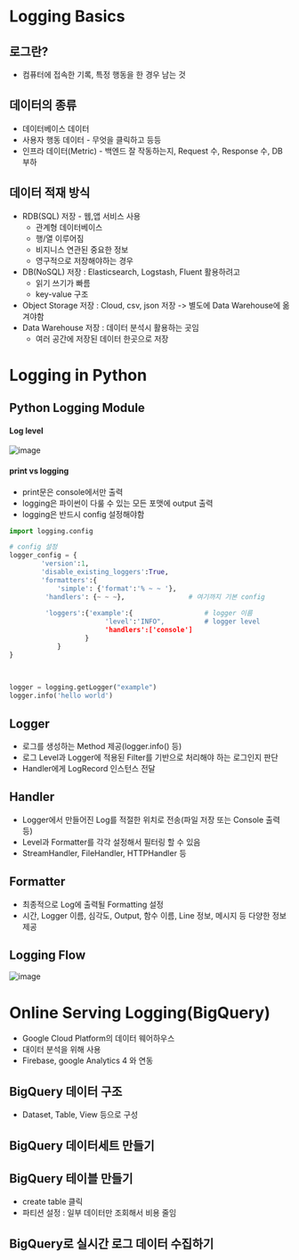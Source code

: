 # Logging Basics
## 로그란?
* 컴퓨터에 접속한 기록, 특정 행동을 한 경우 남는 것 

## 데이터의 종류
* 데이터베이스 데이터
* 사용자 행동 데이터 - 무엇을 클릭하고 등등
* 인프라 데이터(Metric) - 백엔드 잘 작동하는지, Request 수, Response 수, DB 부하


## 데이터 적재 방식
* RDB(SQL) 저장 - 웹,앱 서비스 사용
  - 관계형 데이터베이스
  - 행/열 이루어짐
  - 비지니스 연관된 중요한 정보
  - 영구적으로 저장해야하는 경우
* DB(NoSQL) 저장 : Elasticsearch, Logstash, Fluent 활용하려고
  - 읽기 쓰기가 빠름
  - key-value 구조
* Object Storage 저장 : Cloud, csv, json 저장 -> 별도에 Data Warehouse에 옮겨야함
* Data Warehouse 저장 : 데이터 분석시 활용하는 곳임
  - 여러 공간에 저장된 데이터 한곳으로 저장

# Logging in Python
## Python Logging Module
#### Log level
![image](https://user-images.githubusercontent.com/63588046/171140418-bc2b5087-7ae3-4b58-8a1e-decfbe2a9fa2.png)

#### print vs logging
* print문은 console에서만 출력
* logging은 파이썬이 다룰 수 있는 모든 포맷에 output 출력
* logging은 반드시 config 설정해야함

```python
import logging.config

# config 설정
logger_config = {
        'version':1,
        'disable_existing_loggers':True,
        'formatters':{
            'simple': {'format':'% ~ ~ '},
         'handlers': {~ ~ ~},                # 여기까지 기본 config
         
         'loggers':{'example':{                  # logger 이름
                        'level':'INFO",          # logger level
                        'handlers':['console']   
                   }
            }
}
         
                

logger = logging.getLogger("example")
logger.info('hello world')

```

## Logger
- 로그를 생성하는 Method 제공(logger.info() 등)
- 로그 Level과 Logger에 적용된 Filter를 기반으로 처리해야 하는 로그인지 판단
- Handler에게 LogRecord 인스턴스 전달

## Handler
- Logger에서 만들어진 Log를 적절한 위치로 전송(파일 저장 또는 Console 출력 등)
- Level과 Formatter를 각각 설정해서 필터링 할 수 있음
- StreamHandler, FileHandler, HTTPHandler 등

## Formatter
- 최종적으로 Log에 출력될 Formatting 설정
- 시간, Logger 이름, 심각도, Output, 함수 이름, Line 정보, 메시지 등 다양한 정보 제공

## Logging Flow
![image](https://user-images.githubusercontent.com/63588046/171143781-b0279077-9956-4335-a950-07c24895b583.png)


# Online Serving Logging(BigQuery)
* Google Cloud Platform의 데이터 웨어하우스
* 대이터 분석을 위해 사용
* Firebase, google Analytics 4 와 연동
## BigQuery 데이터 구조
* Dataset, Table, View 등으로 구성

## BigQuery 데이터세트 만들기
## BigQuery 테이블 만들기
* create table 클릭
* 파티션 설정 : 일부 데이터만 조회해서 비용 줄임  
## BigQuery로 실시간 로그 데이터 수집하기

